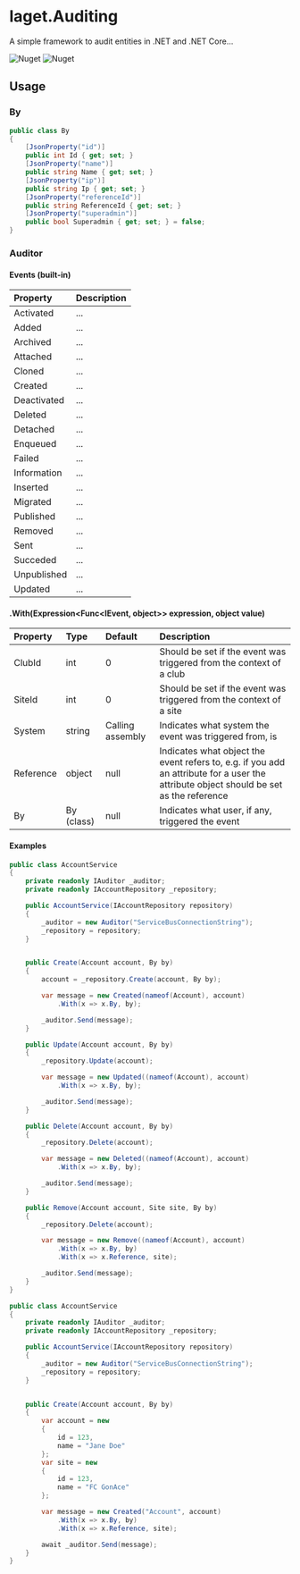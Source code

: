 ﻿# laget.Auditing
A simple framework to audit entities in .NET and .NET Core...

![Nuget](https://img.shields.io/nuget/v/laget.Auditing)
![Nuget](https://img.shields.io/nuget/dt/laget.Auditing)

## Usage
### By
```c#
public class By
{
    [JsonProperty("id")]
    public int Id { get; set; }
    [JsonProperty("name")]
    public string Name { get; set; }
    [JsonProperty("ip")]
    public string Ip { get; set; }
    [JsonProperty("referenceId")]
    public string ReferenceId { get; set; }
    [JsonProperty("superadmin")]
    public bool Superadmin { get; set; } = false;
}
```

### Auditor
#### Events (built-in)
| Property    | Description   |
| :---------- | :------------ |
| Activated   | ...           |
| Added       | ...           |
| Archived    | ...           |
| Attached    | ...           |
| Cloned      | ...           |
| Created     | ...           |
| Deactivated | ...           |
| Deleted     | ...           |
| Detached    | ...           |
| Enqueued    | ...           |
| Failed      | ...           |
| Information | ...           |
| Inserted    | ...           |
| Migrated    | ...           |
| Published   | ...           |
| Removed     | ...           |
| Sent        | ...           |
| Succeded    | ...           |
| Unpublished | ...           |
| Updated     | ...           |

#### .With(Expression<Func<IEvent, object>> expression, object value)
| Property  | Type       | Default          | Description   |
| :-------- | :--------- | :--------------- | :------------ |
| ClubId    | int        | 0                | Should be set if the event was triggered from the context of a club |
| SiteId    | int        | 0                | Should be set if the event was triggered from the context of a site |
| System    | string     | Calling assembly | Indicates what system the event was triggered from, is |
| Reference | object     | null             | Indicates what object the event refers to, e.g. if you add an attribute for a user the attribute object should be set as the reference |
| By        | By (class) | null             | Indicates what user, if any, triggered the event |

#### Examples
```c#
public class AccountService
{
    private readonly IAuditor _auditor;
    private readonly IAccountRepository _repository;

    public AccountService(IAccountRepository repository)
    {
        _auditor = new Auditor("ServiceBusConnectionString");
        _repository = repository;
    }


    public Create(Account account, By by)
    {
        account = _repository.Create(account, By by);

        var message = new Created(nameof(Account), account)
            .With(x => x.By, by);

        _auditor.Send(message);
    }

    public Update(Account account, By by)
    {
        _repository.Update(account);

        var message = new Updated((nameof(Account), account)
            .With(x => x.By, by);

        _auditor.Send(message);
    }

    public Delete(Account account, By by)
    {
        _repository.Delete(account);

        var message = new Deleted((nameof(Account), account)
            .With(x => x.By, by);

        _auditor.Send(message);
    }

    public Remove(Account account, Site site, By by)
    {
        _repository.Delete(account);

        var message = new Remove((nameof(Account), account)
            .With(x => x.By, by)
            .With(x => x.Reference, site);

        _auditor.Send(message);
    }
}
```

```c#
public class AccountService
{
    private readonly IAuditor _auditor;
    private readonly IAccountRepository _repository;

    public AccountService(IAccountRepository repository)
    {
        _auditor = new Auditor("ServiceBusConnectionString");
        _repository = repository;
    }


    public Create(Account account, By by)
    {
        var account = new
        {
            id = 123,
            name = "Jane Doe"
        };
        var site = new
        {
            id = 123,
            name = "FC GonAce"
        };

        var message = new Created("Account", account)
            .With(x => x.By, by)
            .With(x => x.Reference, site);

        await _auditor.Send(message);
    }
}
```
